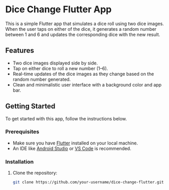# Dice Change Flutter App

This is a simple Flutter app that simulates a dice roll using two dice images. When the user taps on either of the dice, it generates a random number between 1 and 6 and updates the corresponding dice with the new result.

## Features

- Two dice images displayed side by side.
- Tap on either dice to roll a new number (1–6).
- Real-time updates of the dice images as they change based on the random number generated.
- Clean and minimalistic user interface with a background color and app bar.

## Getting Started

To get started with this app, follow the instructions below.

### Prerequisites

- Make sure you have [Flutter](https://flutter.dev/docs/get-started/install) installed on your local machine.
- An IDE like [Android Studio](https://developer.android.com/studio) or [VS Code](https://code.visualstudio.com/) is recommended.

### Installation

1. Clone the repository:

   ```bash
   git clone https://github.com/your-username/dice-change-flutter.git
